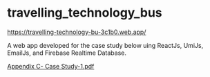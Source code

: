 # travelling_technology_bus
https://travelling-technology-bu-3c1b0.web.app/

A web app developed for the case study below uing ReactJs, UmiJs, EmailJs, and Firebase Realtime Database.

[Appendix C- Case Study-1.pdf](https://github.com/pycxu/travelling_technology_bus/files/8813252/Appendix.C-.Case.Study-1.pdf)

